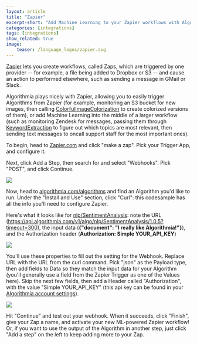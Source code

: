 ```yaml
---
layout: article
title: "Zapier"
excerpt-short: "Add Machine Learning to your Zapier workflows with Algorithmia"
categories: [integrations]
tags: [integrations]
show_related: true
image:
    teaser: /language_logos/zapier.svg
---
```


[Zapier](https://zapier.com) lets you create workflows, called Zaps, which are triggered by one provider -- for example, a file being added to Dropbox or S3 -- and cause an action to performed elsewhere, such as sending a message in GMail or Slack.

Algorithmia plays nicely with Zapier, allowing you to easily trigger Algorithms from Zapier (for example, monitoring an S3 bucket for new images, then calling [ColorfulImageColorization](https://algorithmia.com/algorithms/deeplearning/ColorfulImageColorization) to create colorized versions of them), or add Machine Learning into the middle of a larger workflow (such as monitoring Zendesk for messages, passing them through [KeywordExtraction](https://algorithmia.com/algorithms/cindyxiaoxiaoli/KeywordExtraction) to figure out which topics are most relevant, then sending text messages to oncall support staff for the most important ones).

To begin, head to [Zapier.com](https://zapier.com) and click "make a zap".  Pick your Trigger App, and configure it.

Next, click Add a Step, then search for and select "Webhooks". Pick "POST", and click Continue.

<img src="{{site.cdnurl}}{{site.baseurl}}/images/post_images/zapier/zapier_webhook_put.png">

Now, head to [algorithmia.com/algorithms](http://algorithmia.com/algorithms) and find an Algorithm you'd like to run. Under the "Install and Use" section, click "Curl": this codesample has all the info you'll need to configure Zapier.

Here's what it looks like for [nlp/SentimentAnalysis](https://algorithmia.com/algorithms/nlp/SentimentAnalysis): note the URL (https://api.algorithmia.com/v1/algo/nlp/SentimentAnalysis/1.0.5?timeout=300), the input data (**{"document": "I really like Algorithmia!"}**), and the Authorization header (**Authorization: Simple YOUR_API_KEY**)

<img src="{{site.cdnurl}}{{site.baseurl}}/images/post_images/zapier/curl_sample_sentiment.png">

You'll use these properties to fill out the setting for the Webhook. Replace URL with the URL from the curl command. Pick "json" as the Payload type, then add fields to Data so they match the input data for your Algorithm (you'll generally use a field from the Zapier Trigger as one of the Values here).  Skip the next few fields, then add a Header called "Authorization", with the value "Simple YOUR_API_KEY" (this api key can be found in your [Algorithmia account settings](/user#credentials)).

<img src="{{site.cdnurl}}{{site.baseurl}}/images/post_images/zapier/zapier_webhook_config.png">

Hit "Continue" and test out your webhook. When it succeeds, click "Finish", give your Zap a name, and activate your new ML-powered Zapier workflow! Or, if you want to use the output of the Algorithm in another step, just click "Add a step" on the left to keep adding more to your Zap.
